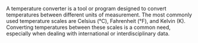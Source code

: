 A temperature converter is a tool or program designed to convert temperatures between different units of measurement. The most commonly used temperature scales are Celsius (°C), Fahrenheit (°F), and Kelvin (K). Converting temperatures between these scales is a common need, especially when dealing with international or interdisciplinary data.
